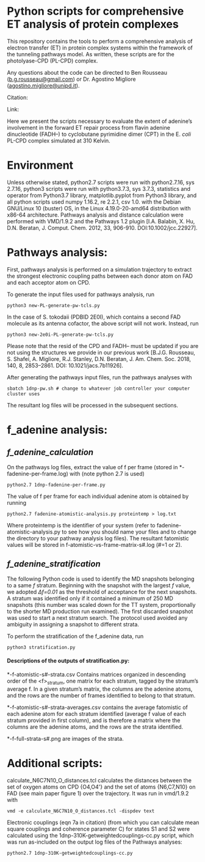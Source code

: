 # Python scripts for comprehensive ET analysis of protein complexes  
This repository contains the tools to perform a comprehensive analysis of electron transfer (ET) in protein complex systems within the framework of the tunneling pathways model. As written, these scripts are for the photolyase-CPD (PL-CPD) complex.

Any questions about the code can be directed to Ben Rousseau (b.g.rousseau@gmail.com) or Dr. Agostino Migliore (agostino.migliore@unipd.it).

Citation:

Link:

Here we present the scripts necessary to evaluate the extent of adenine’s involvement in the forward ET repair process from flavin adenine dinucleotide (FADH–) to cyclobutane pyrimidine dimer (CPT) in the E. *coli* PL-CPD complex simulated at 310 Kelvin. 

# Environment
Unless otherwise stated, python2.7 scripts were run with python2.7.16, sys 2.7.16, python3 scripts were run with python3.7.3, sys 3.7.3, statistics and operator from Python3.7 library, matplotlib.pyplot from Python3 library, and all python scripts used numpy 1.16.2, re 2.2.1, csv 1.0. with the Debian GNU/Linux 10 (buster) OS, in the Linux 4.19.0-20-amd64 distribution with x86-64 architecture.
Pathways analysis and distance calculation were performed with VMD/1.9.2 and the Pathways 1.2 plugin [I.A. Balabin, X. Hu, D.N. Beratan, J. Comput. Chem. 2012, 33, 906-910. DOI:10.1002/jcc.22927].

# Pathways analysis:
First, pathways analysis  is performed on a simulation trajectory to extract the strongest electronic coupling paths between each donor atom on FAD and each acceptor atom on CPD. 

To generate the input files used for pathways analysis, run 
```
python3 new-PL-generate-pw-tcls.py 
```
In the case of S. tokodaii (PDBID 2E0I), which contains a second FAD molecule as its antenna cofactor, the above script will not work. Instead, run 
```
python3 new-2e0i-PL-generate-pw-tcls.py
``` 
Please note that the resid of the CPD and FADH– must be updated if you are not using the structures we provide in our previous work [B.J.G. Rousseau, S. Shafei, A. Migliore, R.J. Stanley, D.N. Beratan, J. Am. Chem. Soc. 2018, 140, 8, 2853–2861. DOI: 10.1021/jacs.7b11926].

After generating the pathways input files, run the pathways analyses with
```
sbatch 1dnp-pw.sh # change to whatever job controller your computer cluster uses
``` 
The resultant log files will be processed in the subsequent sections.

# f_adenine analysis:
## *f_adenine_calculation*
On the pathways log files, extract the value of f per frame (stored in *-fadenine-per-frame.log) with (note python 2.7 is used)
```
python2.7 1dnp-fadenine-per-frame.py
```
The value of f per frame for each individual adenine atom is obtained by running
```
python2.7 fadenine-atomistic-analysis.py proteintemp > log.txt
```
Where proteintemp is the identifier of your system (refer to fadenine-atomistic-analysis.py to see how you should name your files and to change the directory to your pathway analysis log files).
The resultant fatomistic values will be stored in f-atomistic-vs-frame-matrix-s#.log (#=1 or 2).

## *f_adenine_stratification*
The following Python code is used to identify the MD snapshots belonging to a same *f* stratum. Beginning with the snapshot with the largest *f* value, we adopted *∆f=0.01* as the threshold of acceptance for the next snapshots. A stratum was identified only if it contained a minimum of 250 MD snapshots (this number was scaled down for the TT system, proportionally to the shorter MD production run examined). The first discarded snapshot was used to start a next stratum search. The protocol used avoided any ambiguity in assigning a snapshot to different strata.

To perform the stratification of the f_adenine data, run
```
python3 stratification.py
```
#### Descriptions of the outputs of stratification.py:
*-f-atomistic-s#-strata.csv
Contains matrices organized in descending order of the \<f\><sub>stratum</sub>, one matrix for each stratum, tagged by the stratum’s average f.  In a given stratum’s matrix, the columns are the adenine atoms, and the rows are the number of frames identified to belong to that stratum.

*-f-atomistic-s#-strata-averages.csv contains the average fatomistic of each adenine atom for each stratum identified (average f value of each stratum provided in first column), and is therefore a matrix where the columns are the adenine atoms, and the rows are the strata identified. 

*-f-full-strata-s#.png are images of the strata. 


# Additional scripts:
calculate_N6C7N10_O_distances.tcl calculates the distances between the set of oxygen atoms on CPD {O4,O4'} and the set of atoms {N6,C7,N10} on FAD (see main paper figure 1) over the trajectory. It was run in vmd/1.9.2 with 
```
vmd -e calculate_N6C7N10_O_distances.tcl -dispdev text
```
Electronic couplings (eqn 7a in citation) (from which you can calculate mean square couplings and coherence parameter C) for states S1 and S2 were calculated using the 1dnp-310K-getweightedcouplings-cc.py script, which was run as-included on the output log files of the Pathways analyses:
```
python2.7 1dnp-310K-getweightedcouplings-cc.py
```
